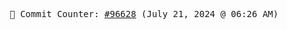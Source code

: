 <p align="center">
    <samp>
        📮 Commit Counter: <a href="https://github.com/Javascript-void0/Javascript-void0/commits/main">#96628</a> (July 21, 2024 @ 06:26 AM)
    </samp>
</p>